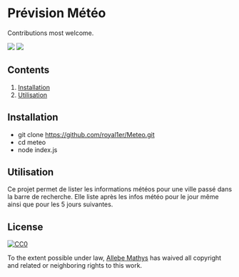 # Prévision Météo 

Contributions most welcome.

![](https://media.giphy.com/media/l46CA80WlUNqV6PZe/giphy.gif)
![](https://media.giphy.com/media/jeAQYN9FfROX6/giphy.gif)

## Contents

1. [Installation](#installation)
2. [Utilisation](#utilisation)

## Installation
* git clone https://github.com/royal1er/Meteo.git
* cd meteo
* node index.js

## Utilisation

Ce projet permet de lister les informations météos pour une ville passé dans la barre de recherche. Elle liste après les infos météo pour le jour même ainsi que pour les 5 jours suivantes.

## License

[![CC0](http://i.creativecommons.org/p/zero/1.0/88x31.png)](http://creativecommons.org/publicdomain/zero/1.0/)

To the extent possible under law, [Allebe Mathys](https://florianallebe6.wixsite.com/website) has waived all copyright and related or neighboring rights to this work.
